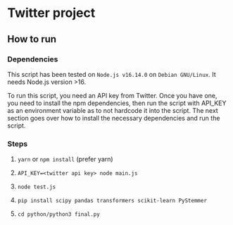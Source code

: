# Twitter project

## How to run

### Dependencies

This script has been tested on `Node.js v16.14.0` on `Debian GNU/Linux`. It
needs Node.js version >16.

To run this script, you need an API key from Twitter. Once you have one, you
need to install the npm dependencies, then run the script with API_KEY as an
environment variable as to not hardcode it into the script. The next section
goes over how to install the necessary dependencies and run the script.

### Steps

1. `yarn` or `npm install` (prefer yarn)

2. `API_KEY=<twitter api key> node main.js`

3. `node test.js`

4. `pip install scipy pandas transformers scikit-learn PyStemmer`

5. `cd python/python3 final.py`

